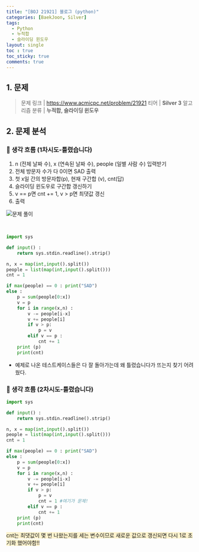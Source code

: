 ```yaml
---
title: "[BOJ 21921] 블로그 (python)"
categories: [BaekJoon, Silver]
tags:
  - Python
  - 누적합
  - 슬라이딩 윈도우
layout: single
toc : true
toc_sticky: true
comments: true
---
```


## 1. 문제
> 문제 링크 | <https://www.acmicpc.net/problem/21921>
> 티어 | **Silver 3**
> 알고리즘 분류 | **누적합, 슬라이딩 윈도우**


## 2. 문제 분석

### 🐾 생각 흐름 (1차시도-틀렸습니다) 
1. n (전체 날짜 수), x (연속된 날짜 수), people (일별 사람 수) 입력받기
2. 전체 방문자 수가 다 0이면 SAD 출력
3. 첫 x일 간의 방문자합(p), 현재 구간합 (v), cnt(답) 
4. 슬라이딩 윈도우로 구간합 갱신하기
5. v == p면 cnt += 1, v > p면 최댓값 갱신
6. 출력<br>

![문제 풀이](/assets/images/boj21921.png)

<br>

```python
import sys

def input() :
    return sys.stdin.readline().strip()

n, x = map(int,input().split())
people = list(map(int,input().split()))
cnt = 1

if max(people) == 0 : print("SAD")
else :
    p = sum(people[0:x])
    v = p
    for i in range(x,n) :
        v -= people[i-x]
        v += people[i]
        if v > p:
            p = v
        elif v == p :
            cnt += 1
    print (p)
    print(cnt)
```

- 예제로 나온 테스트케이스들은 다 잘 돌아가는데 왜 틀렸습니다가 뜨는지 찾기 어려웠다. 


### 🐾 생각 흐름 (2차시도-틀렸습니다) 

```python
import sys

def input() :
    return sys.stdin.readline().strip()

n, x = map(int,input().split())
people = list(map(int,input().split()))
cnt = 1

if max(people) == 0 : print("SAD")
else :
    p = sum(people[0:x])
    v = p
    for i in range(x,n) :
        v -= people[i-x]
        v += people[i]
        if v > p:
            p = v
            cnt = 1 #여기가 문제!
        elif v == p :
            cnt += 1
    print (p)
    print(cnt)

```

<span style="background-color: #fff3cd"> cnt는 최댓값이 몇 번 나왔는지를 세는 변수이므로 새로운 값으로 갱신되면 다시 1로 초기화 했어야함!! </span>